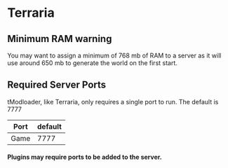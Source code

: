 # Terraria

## Minimum RAM warning
You may want to assign a minimum of 768 mb of RAM to a server as it will use around 650 mb to generate the world on the first start.


## Required Server Ports
tModloader, like Terraria, only requires a single port to run. The default is 7777

| Port    | default |
|---------|---------|
| Game    | 7777    |

#### Plugins may require ports to be added to the server.
